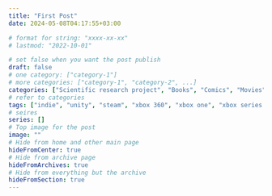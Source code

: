 ```yaml
---
title: "First Post"
date: 2024-05-08T04:17:55+03:00

# format for string: "xxxx-xx-xx"
# lastmod: "2022-10-01"

# set false when you want the post publish
draft: false
# one category: ["category-1"]
# more categories: ["category-1", "category-2", ...]
categories: ["Scientific research project", "Books", "Comics", "Movies", "Short film", "TV Series", "Video games", "Mobile games", "Action", "Adventure", "Cooperative", "Role-playing", "Roguelike", "Survival horror", "Shooter", "TPS", "Simulation", "Stealth", "Platformer", "Puzzle", "Board games", "Music", "Horror", "Giallo", "Suspense", "Slasher", "Thriller", "Crime", "Detective", "Fantasy", "Dark fantasy", "Sci-fi", "Apocalyptic Fiction", "Post-Apocalyptic Fiction", "Hoax", "Mockumentary", "Found footage", "Analog horror", "Western", "Comedy", "Pornographic parody", "Musical", "Cyberpunk", "Stonepunk", "Sandalpunk", "Middlepunk", "Dungeonpunk", "Plaguepunk", "Swordpunk", "Clockpunk", "Steampunk", "Gaslight Romance", "Boilerpunk", "Mannerpunk", "Teslapunk", "Western steampunk", "Nerfpunk", "Dieselpunk", "Decopunk", "Flapperpunk", "Raygun Gothic", "Atompunk", "Cassete futurism", "Nowpunk", "Biopunk", "Nanopunk", "Postcyberpunk", "Greenpunk", "Cyberprep", "Birchpunk", "Liberpunk", "Salvagepunk", "Dreampunk", "Mythpunk", "Stitchpunk", "Elfpunk", "Manapunk", "Skypunk", "Oceanpunk", "Woodpunk", "Silkpunk", "Witpunk", "Carniepunk", "Splatterpunk", "Tsarpunk", "Gibridpunk", "Multyversepunk"]
# refer to categories
tags: ["indie", "unity", "steam", "xbox 360", "xbox one", "xbox series x/s", "playstation 3", "playstation 4", "playstation 5", "nintendo switch", "wii", "android", "ios", "vr", "metaverse", "crossplay", "roblox", "a24", "capcom", "electronic arts", "konami", "dark horse comics", "oxford", "casual", "fixed camera systems", "tank controls", "point-and-click", "open world", "companions", "narrative", "roleplay", "grindhouse", "art-house", "romanticism", "gothic", "ghost story", "supernatural", "modernism", "bildungsroman", "science fiction", "spec-fic", "weird fiction", "dying earth", "mystic", "uncanny valley", "mythology", "folklore", "urban legend", "foaf", "northern religion", "celtic religion", "shinto", "voodoo", "hton", "faith", "gnosis", "spiritism", "anthropomorphisme", "pregnancy", "biohazard", "poison", "drugs", "mushrooms", "opium", "green fairy", "ptv", "hypnocil", "meteorite", "madness", "houses of sorrow", "lobotomy", "hospital", "necro fetishism", "necropolis", "militarism", "humanism", "posthumanism", "submarines", "pandemic", "white death", "sand pest", "zombie", "brain", "mummy", "agent orange", "adaptation", "stalkers", "cannibals", "condo", "automobile", "gallery", "animals", "bestiary", "werewolf", "vampiry", "yūrei", "ubume", "chainsaw", "goats", "black phil", "headless horseman", "pikmans", "sherlock holmes", "jason voorhees", "plague doctor", "woman antagonist", "umbrella corps", "scp", "isolation", "antarctica", "arkhangelsk oblast", "prairie", "wonderland", "crystal lake", "fog", "statue", "siren", "freeze", "radio station", "expedition", "tolkien", "nikolai gogol", "mary shelley", "algernon blackwood", "arthur conan doyle", "alfred hitchcock", "david lynch", "charles lutwidge dodgson", "edgar allan poe", "oscar wilde", "william hope hodgson", "lovecraft", "giger", "dario argento", "dmitry glukhovsky", "clive barker", "robert bloch", "john carpenter", "lars von trier", "george romero", "stephen king", "andrzej sapkowski", "washington irving", "herbert george wells", "thomas de quincey", "strugatsky", "keiichirō toyama", "hideo kojima", "guillermo del toro", "victor miller"]
# seires
series: []
# Top image for the post
image: ""
# Hide from home and other main page
hideFromCenter: true
# Hide from archive page
hideFromArchives: true
# Hide from everything but the archive
hideFromSection: true
---
```


<!--more-->